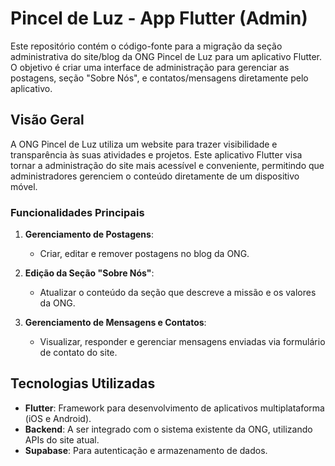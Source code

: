 # Pincel de Luz - App Flutter (Admin)

Este repositório contém o código-fonte para a migração da seção administrativa do site/blog da ONG Pincel de Luz para um aplicativo Flutter. O objetivo é criar uma interface de administração para gerenciar as postagens, seção "Sobre Nós", e contatos/mensagens diretamente pelo aplicativo.

## Visão Geral

A ONG Pincel de Luz utiliza um website para trazer visibilidade e transparência às suas atividades e projetos. Este aplicativo Flutter visa tornar a administração do site mais acessível e conveniente, permitindo que administradores gerenciem o conteúdo diretamente de um dispositivo móvel.

### Funcionalidades Principais

1. **Gerenciamento de Postagens**: 
    - Criar, editar e remover postagens no blog da ONG.

2. **Edição da Seção "Sobre Nós"**: 
    - Atualizar o conteúdo da seção que descreve a missão e os valores da ONG.

3. **Gerenciamento de Mensagens e Contatos**:
    - Visualizar, responder e gerenciar mensagens enviadas via formulário de contato do site.

## Tecnologias Utilizadas

  - **Flutter**: Framework para desenvolvimento de aplicativos multiplataforma (iOS e Android).
  - **Backend**: A ser integrado com o sistema existente da ONG, utilizando APIs do site atual.
  - **Supabase**: Para autenticação e armazenamento de dados.
